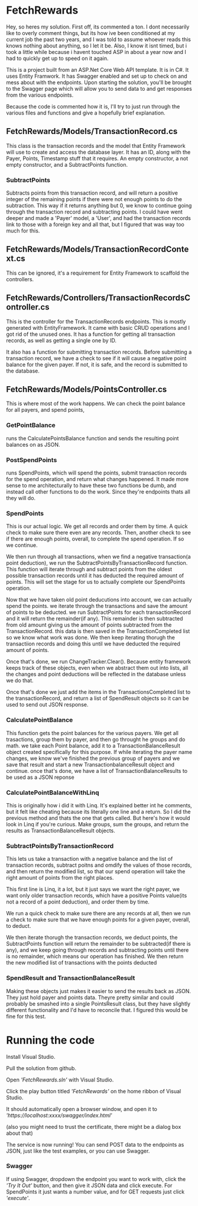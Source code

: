 # FetchRewards

Hey, so heres my solution. First off, its commented a ton. I dont necessarily like  to overly comment things, but its how ive been conditioned at my current job the past two years, and I was told to assume whoever reads this knows nothing about anything, so I let it be. Also, I know it isnt timed, but i took a little while because i havent touched ASP in about a year now and I had to quickly get up to speed on it again.

This is a project built from an ASP.Net Core Web API template. It is in C#. It uses Entity Framwork. It has Swagger enabled and set up to check on and mess about with the endpoints. Upon starting the solution, you'll be brought to the Swagger page which will allow you to send data to and get responses from the various endpoints.

Because the code is commented how it is, I'll try to just run through the various files and functions and give a hopefully brief explanation.



## FetchRewards/Models/TransactionRecord.cs
This class is the transaction records and the model that Entity Framework will use to create and access the database layer. It has an ID, along with the Payer, Points, Timestamp stuff that it requires. An empty constructor, a not empty constructor, and a SubtractPoints function. 

### SubtractPoints 
Subtracts points from this transaction record, and will return a positive integer of the remaining points if there were not enough points to do the subtraction. This way if it returns anything but 0, we know to continue going through the transaction record and subtracting points. I could have went deeper and made a 'Payer' model, a 'User', and had the transaction records link to those with a foreign key and all that, but I figured that was way too much for this. 


## FetchRewards/Models/TransactionRecordContext.cs
This can be ignored, it's a requirement for Entity Framework to scaffold the controllers.


## FetchRewards/Controllers/TransactionRecordsController.cs
This is the controller for the TransactionRecords endpoints. This is mostly generated with EntityFramework. It came with basic CRUD operations and I got rid of the unused ones. It has a function for getting all transaction records, as well as getting a single one by ID. 

It also has a function for submitting transaction records. Before submitting a transaction record, we have a check to see if it will cause a negative point balance for the given payer. If not, it is safe, and the record is submitted to the database.


## FetchRewards/Models/PointsController.cs
This is where most of the work happens. We can check the point balance for all payers, and spend points,

### GetPointBalance 
runs the CalculatePointsBalance function and sends the resulting point balances on as JSON.

### PostSpendPoints 
runs SpendPoints, which will spend the points, submit transaction records for the spend operation, and return what changes happened. It made more sense to me architecturally to have these two functions be dumb, and instead call other functions to do the work. Since they're endpoints thats all they will do.

### SpendPoints 
This is our actual logic. We get all records and order them by time. A quick check to make sure there even are any records. Then, another check to see if there are enough points, overall, to complete the spend operation. If so we continue.

We then run through all transactions, when we find a negative transaction(a point deduction), we run the SubtractPointsByTransactionRecord function. This function will iterate through and subtract points from the oldest possible transaction records until it has deducted the required amount of points. This will set the stage for us to actually complete our SpendPoints operation. 

Now that we have taken old point deducutions into account, we can actually spend the points. we iterate through the transactions and save the amount of points to be deducted. we run SubtractPoints for each transactionRecord and it will return the remainder(if any). This remainder is then subtracted from old amount giving us the amount of points subtracted from the TransactionRecord. this data is then saved in the TransactionCompleted list so we know what work was done.  We then keep iterating thorugh the transactiion records and doing this until we have deducted the required amount of points.

Once that's done, we run ChangeTracker.Clear(). Because entity framework keeps track of these objects, even when we abstract them out into lists, all the changes and point deductions will be reflected in the database unless we do that.

Once that's done we just add the items in the TransactionsCompleted list to the transactionRecord, and return a list of SpendResult objects so it can be used to send out JSON response.

### CalculatePointBalance
This function gets the point balances for the various payers. We get all trasactions, group them by payer, and then go throught he groups and do math. we take each Point balance, add it to a TransactionBalanceResult object created specifically for this purpose. If while iterating the payer name changes, we know we've finished the previous group of payers and we save that result and start a new TransactionbalanceResult object and continue. once that's done, we have a list of TransactionBalanceResults to be used as a JSON reponse

### CalculatePointBalanceWithLinq
This is originally how i did it with Linq. It's explained better int he comments, but it felt like cheating because its literally one line and a return. So I did the previous method and thats the one that gets called. But here's how it would look in Linq if you're curious. Make groups, sum the groups, and return the results as TransactionBalanceResult objects.

### SubtractPointsByTransactionRecord
This lets us take a transaction with a negative balance and the list of transaction records, subtract poitns and omdify the values of those records, and then return the modified list, so that our spend operation will take the right amount of points from the right places.

This first line is Linq, it a lot, but it just says we want the right payer, we want only older transaction records, which have a positive Points value(its not a record of a point deduction), and order them by time.

We run a quick check to make sure there are any records at all, then we run a check to make sure that we have enough points for a given payer, overall, to deduct. 

We then iterate thorugh the transaction records, we deduct points, the SubtractPoints function will return the remainder to be subtracted(if there is any), and we keep going through records and subtracting points until there is no remainder, which means our operation has finished. We then return the new modified list of transactions with the points deducted

### SpendResult and TransactionBalanceResult
Making these objects just makes it easier to send the results back as JSON. They just hold payer and points data. Theyre pretty similar and could probably be smashed into a single PointsResult class, but they have slightly different functionality and I'd have to reconcile that. I figured this would be fine for this test.


# Running the code
Install Visual Studio.

Pull the solution from github. 

Open *'FetchRewards.sln'* with Visual Studio.

Click the play button titled *'FetchRewards'* on the home ribbon of Visual Studio.

It should automatically open a browser window, and open it to *'https://localhost:xxxx/swagger/index.html'*

(also you might need to trust the certificate, there might be a dialog box about that)

The service is now running! You can send POST data to the endpoints as JSON, just like the test examples, or you can use Swagger.

### Swagger
If using Swagger, dropdown the endpoint you want to work with, click the *'Try It Out'* button, and then give it JSON data and click execute. 
For SpendPoints it just wants a number value, and for GET requests just click *'execute'*. 

